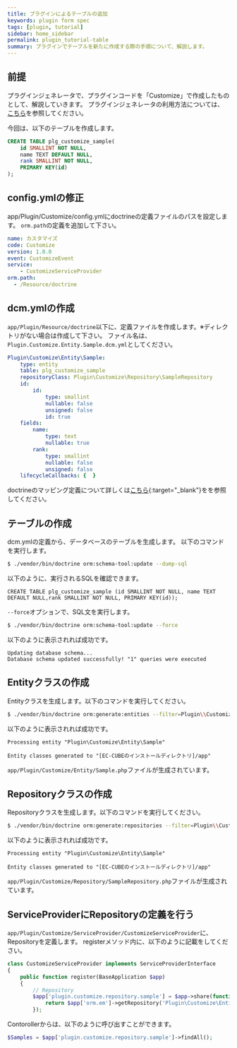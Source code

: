 ```yaml
---
title: プラグインによるテーブルの追加
keywords: plugin form spec
tags: [plugin, tutorial]
sidebar: home_sidebar
permalink: plugin_tutorial-table
summary: プラグインでテーブルを新たに作成する際の手順について、解説します。
---
```


## 前提

プラグインジェネレータで、プラグインコードを「Customize」で作成したものとして、解説していきます。
プラグインジェネレータの利用方法については、[こちら](plugin_tutorial-generate)を参照してください。

今回は、以下のテーブルを作成します。

```sql
CREATE TABLE plg_customize_sample(
    id SMALLINT NOT NULL,
    name TEXT DEFAULT NULL,
    rank SMALLINT NOT NULL,
    PRIMARY KEY(id)
);
```

## config.ymlの修正

app/Plugin/Customize/config.ymlにdoctrineの定義ファイルのパスを設定します。
`orm.path`の定義を追加して下さい。

```yaml
name: カスタマイズ
code: Customize
version: 1.0.0
event: CustomizeEvent
service:
    - CustomizeServiceProvider
orm.path:
  - /Resource/doctrine
```

## dcm.ymlの作成

`app/Plugin/Resource/doctrine`以下に、定義ファイルを作成します。※ディレクトリがない場合は作成して下さい。
ファイル名は、`Plugin.Customize.Entity.Sample.dcm.yml`としてください。

```yaml
Plugin\Customize\Entity\Sample:
    type: entity
    table: plg_customize_sample
    repositoryClass: Plugin\Customize\Repository\SampleRepository
    id:
        id:
            type: smallint
            nullable: false
            unsigned: false
            id: true
    fields:
        name:
            type: text
            nullable: true
        rank:
            type: smallint
            nullable: false
            unsigned: false
    lifecycleCallbacks: {  }
```

doctrineのマッピング定義について詳しくは[こちら](http://doctrine-orm.readthedocs.io/projects/doctrine-orm/en/latest/reference/yaml-mapping.html){:target="_blank"}をを参照してください。

## テーブルの作成

dcm.ymlの定義から、データベースのテーブルを生成します。
以下のコマンドを実行します。

```sh
$ ./vendor/bin/doctrine orm:schema-tool:update --dump-sql
```

以下のように、実行されるSQLを確認できます。

```
CREATE TABLE plg_customize_sample (id SMALLINT NOT NULL, name TEXT DEFAULT NULL,rank SMALLINT NOT NULL, PRIMARY KEY(id));
```

`--force`オプションで、SQL文を実行します。

```sh
$ ./vendor/bin/doctrine orm:schema-tool:update --force
```

以下のように表示されれば成功です。

```
Updating database schema...
Database schema updated successfully! "1" queries were executed
```

## Entityクラスの作成

Entityクラスを生成します。以下のコマンドを実行してください。

```sh
$ ./vendor/bin/doctrine orm:generate:entities --filter=Plugin\\Customize\\Entity\\Sample --extend=Eccube\\Entity\\AbstractEntity app/
```

以下のように表示されれば成功です。

```
Processing entity "Plugin\Customize\Entity\Sample"

Entity classes generated to "[EC-CUBEのインストールディレクトリ]/app"
```

`app/Plugin/Customize/Entity/Sample.php`ファイルが生成されています。

## Repositoryクラスの作成

Repositoryクラスを生成します。以下のコマンドを実行してください。

```sh
$ ./vendor/bin/doctrine orm:generate:repositories --filter=Plugin\\Customize\\Entity\\Sample app/
```

以下のように表示されれば成功です。

```
Processing entity "Plugin\Customize\Entity\Sample"

Entity classes generated to "[EC-CUBEのインストールディレクトリ]/app"
```

`app/Plugin/Customize/Repository/SampleRepository.php`ファイルが生成されています。

## ServiceProviderにRepositoryの定義を行う

`app/Plugin/Customize/ServiceProvider/CustomizeServiceProvider`に、Repositoryを定義します。
registerメソッド内に、以下のように記載をしてください。

```php
class CustomizeServiceProvider implements ServiceProviderInterface
{
    public function register(BaseApplication $app)
    {
        // Repository
        $app['plugin.customize.repository.sample'] = $app->share(function () use ($app) {
            return $app['orm.em']->getRepository('Plugin\Customize\Entity\Sample');
        });

```

Contorollerからは、以下のように呼び出すことができます。

```php
$Samples = $app['plugin.customize.repository.sample']->findAll();
```
